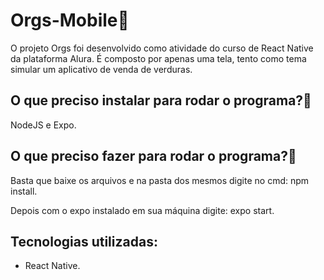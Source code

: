 # Orgs-Mobile🌱
O projeto Orgs foi desenvolvido como atividade do curso de React Native da plataforma Alura. É composto por apenas
uma tela, tento como tema simular um aplicativo de venda de verduras.

## O que preciso instalar para rodar o programa?🤔
NodeJS e Expo.

## O que preciso fazer para rodar o programa?🤔
Basta que baixe os arquivos e na pasta dos mesmos digite no cmd:
npm install.

Depois com o expo instalado em sua máquina digite:
expo start.

## Tecnologias utilizadas:
 - React Native.
